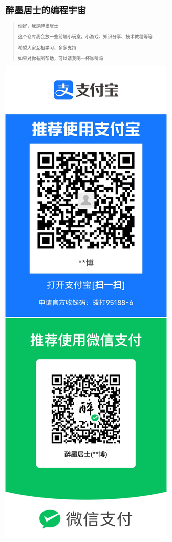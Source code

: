 # 醉墨居士的编程宇宙

> 你好，我是醉墨居士
>
> 这个仓库我会放一些前端小玩意，小游戏、知识分享、技术教程等等
>
> 希望大家互相学习，多多支持
>
> 如果对你有所帮助，可以请我喝一杯咖啡吗

![image](assets/img/alipay.jpg)
![image](assets/img/wechat_pay.png)